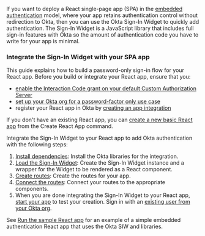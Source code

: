 If you want to deploy a React single-page app (SPA) in the [embedded authentication](/docs/concepts/redirect-vs-embedded/#embedded-authentication) model, where your app retains authentication control without redirection to Okta, then you can use the Okta Sign-In Widget to quickly add authentication. The Sign-In Widget is a JavaScript library that includes full sign-in features with Okta so the amount of authentication code you have to write for your app is minimal.

### Integrate the Sign-In Widget with your SPA app

This guide explains how to build a password-only sign-in flow for your React app. Before you build or integrate your React app, ensure that you:

* [enable the Interaction Code grant on your default Custom Authorization Server](/docs/guides/oie-embedded-common-org-setup/android/main/#update-the-default-custom-authorization-server)
* [set up your Okta org for a password-factor only use case](/docs/guides/oie-embedded-common-org-setup/nodejs/main/#set-up-your-okta-org-for-a-password-factor-only-use-case)
* register your React app in Okta by [creating an app integration](#create-an-okta-app-integration)

If you don't have an existing React app, you can [create a new basic React app](#create-a-react-app-optional) from the Create React App command.

Integrate the Sign-In Widget to your React app to add Okta authentication with the following steps:

 1. [Install dependencies](#install-dependencies): Install the Okta libraries for the integration.
 2. [Load the Sign-In Widget](#load-the-sign-in-widget): Create the Sign-In Widget instance and a wrapper for the Widget to be rendered as a React component.
 3. [Create routes](#create-routes): Create the routes for your app.
 4. [Connect the routes](#connect-the-routes): Connect your routes to the appropriate components.
 5. When you are done integrating the Sign-In Widget to your React app, [start your app](#start-your-app) to test your creation. Sign in with an [existing user from your Okta org](/docs/guides/quickstart/cli/main/#add-a-user-using-the-admin-console).

See [Run the sample React app](#run-the-sample-react-app) for an example of a simple embedded authentication React app that uses the Okta SIW and libraries.
